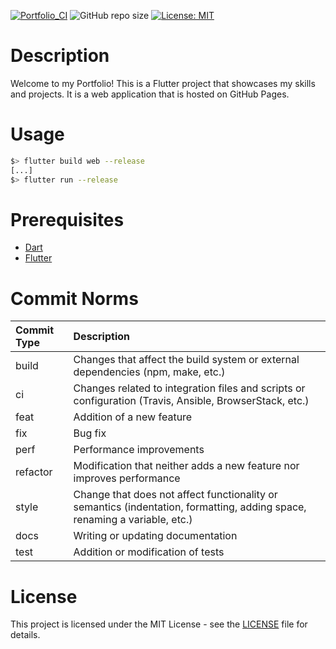 [![Portfolio_CI](https://github.com/bobis33/Portfolio/actions/workflows/build.yml/badge.svg)](https://github.com/bobis33/Portfolio/actions/workflows/build.yml)
![GitHub repo size](https://img.shields.io/github/repo-size/bobis33/Portfolio)
[![License: MIT](https://img.shields.io/badge/License-MIT-blue.svg)](https://github.com/bobis33/Portfolio/blob/main/LICENSE)


# Description

Welcome to my Portfolio! 
This is a Flutter project that showcases my skills and projects. It is a web application that is hosted on GitHub Pages.


# Usage

```bash
$> flutter build web --release
[...]
$> flutter run --release
```


# Prerequisites

- [Dart](https://dart.dev/get-dart)
- [Flutter](https://flutter.dev/docs/get-started/install)


# Commit Norms

| Commit Type | Description                                                                                                               |
|:------------|:--------------------------------------------------------------------------------------------------------------------------|
| build       | Changes that affect the build system or external dependencies (npm, make, etc.)                                           |
| ci          | Changes related to integration files and scripts or configuration (Travis, Ansible, BrowserStack, etc.)                   |
| feat        | Addition of a new feature                                                                                                 |
| fix         | Bug fix                                                                                                                   |
| perf        | Performance improvements                                                                                                  |
| refactor    | Modification that neither adds a new feature nor improves performance                                                     |
| style       | Change that does not affect functionality or semantics (indentation, formatting, adding space, renaming a variable, etc.) |
| docs        | Writing or updating documentation                                                                                         |
| test        | Addition or modification of tests                                                                                         |


# License

This project is licensed under the MIT License - see the [LICENSE](https://github.com/bobis33/Portfolio/blob/main/LICENSE) file for details.
